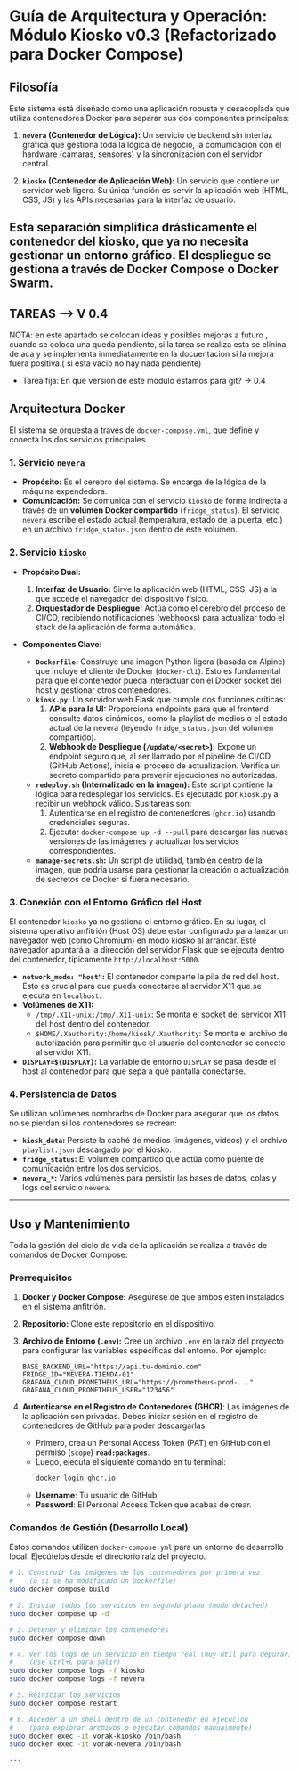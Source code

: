 # Guía de Arquitectura y Operación: Módulo Kiosko v0.3 (Refactorizado para Docker Compose)

## Filosofía

Este sistema está diseñado como una aplicación robusta y desacoplada que utiliza contenedores Docker para separar sus dos componentes principales:

1.  **`nevera` (Contenedor de Lógica):** Un servicio de backend sin interfaz gráfica que gestiona toda la lógica de negocio, la comunicación con el hardware (cámaras, sensores) y la sincronización con el servidor central.

2.  **`kiosko` (Contenedor de Aplicación Web):** Un servicio que contiene un servidor web ligero. Su única función es servir la aplicación web (HTML, CSS, JS) y las APIs necesarias para la interfaz de usuario.

Esta separación simplifica drásticamente el contenedor del kiosko, que ya no necesita gestionar un entorno gráfico. El despliegue se gestiona a través de **Docker Compose** o **Docker Swarm**.
---






## TAREAS  --> V 0.4

NOTA: en este apartado se colocan ideas y posibles mejoras a futuro , cuando se coloca una queda pendiente, si la tarea se realiza esta se elinina de aca y se implementa inmediatamente en la docuentacion si la mejora fuera positiva.( si esta vacio no hay nada pendiente)

- Tarea fija: En que version de este modulo estamos para git?  -> 0.4










## Arquitectura Docker

El sistema se orquesta a través de `docker-compose.yml`, que define y conecta los dos servicios principales.

### 1. Servicio `nevera`

- **Propósito:** Es el cerebro del sistema. Se encarga de la lógica de la máquina expendedora.
- **Comunicación:** Se comunica con el servicio `kiosko` de forma indirecta a través de un **volumen Docker compartido** (`fridge_status`). El servicio `nevera` escribe el estado actual (temperatura, estado de la puerta, etc.) en un archivo `fridge_status.json` dentro de este volumen.

### 2. Servicio `kiosko`

- **Propósito Dual:**
    1.  **Interfaz de Usuario:** Sirve la aplicación web (HTML, CSS, JS) a la que accede el navegador del dispositivo físico.
    2.  **Orquestador de Despliegue:** Actúa como el cerebro del proceso de CI/CD, recibiendo notificaciones (webhooks) para actualizar todo el stack de la aplicación de forma automática.

- **Componentes Clave:**
    - **`Dockerfile`:** Construye una imagen Python ligera (basada en Alpine) que incluye el cliente de Docker (`docker-cli`). Esto es fundamental para que el contenedor pueda interactuar con el Docker socket del host y gestionar otros contenedores.
    - **`kiosk.py`:** Un servidor web Flask que cumple dos funciones críticas:
        1.  **APIs para la UI:** Proporciona endpoints para que el frontend consulte datos dinámicos, como la playlist de medios o el estado actual de la nevera (leyendo `fridge_status.json` del volumen compartido).
        2.  **Webhook de Despliegue (`/update/<secret>`):** Expone un endpoint seguro que, al ser llamado por el pipeline de CI/CD (GitHub Actions), inicia el proceso de actualización. Verifica un secreto compartido para prevenir ejecuciones no autorizadas.
    - **`redeploy.sh` (Internalizado en la imagen):** Este script contiene la lógica para redesplegar los servicios. Es ejecutado por `kiosk.py` al recibir un webhook válido. Sus tareas son:
        1.  Autenticarse en el registro de contenedores (`ghcr.io`) usando credenciales seguras.
        2.  Ejecutar `docker-compose up -d --pull` para descargar las nuevas versiones de las imágenes y actualizar los servicios correspondientes.
    - **`manage-secrets.sh`:** Un script de utilidad, también dentro de la imagen, que podría usarse para gestionar la creación o actualización de secretos de Docker si fuera necesario.

### 3. Conexión con el Entorno Gráfico del Host

El contenedor `kiosko` ya no gestiona el entorno gráfico. En su lugar, el sistema operativo anfitrión (Host OS) debe estar configurado para lanzar un navegador web (como Chromium) en modo kiosko al arrancar. Este navegador apuntará a la dirección del servidor Flask que se ejecuta dentro del contenedor, típicamente `http://localhost:5000`.

- **`network_mode: "host"`:** El contenedor comparte la pila de red del host. Esto es crucial para que pueda conectarse al servidor X11 que se ejecuta en `localhost`.
- **Volúmenes de X11:**
    - `/tmp/.X11-unix:/tmp/.X11-unix`: Se monta el socket del servidor X11 del host dentro del contenedor.
    - `$HOME/.Xauthority:/home/kiosk/.Xauthority`: Se monta el archivo de autorización para permitir que el usuario del contenedor se conecte al servidor X11.
- **`DISPLAY=${DISPLAY}`:** La variable de entorno `DISPLAY` se pasa desde el host al contenedor para que sepa a qué pantalla conectarse.

### 4. Persistencia de Datos

Se utilizan volúmenes nombrados de Docker para asegurar que los datos no se pierdan si los contenedores se recrean:

- **`kiosk_data`:** Persiste la caché de medios (imágenes, videos) y el archivo `playlist.json` descargado por el kiosko.
- **`fridge_status`:** El volumen compartido que actúa como puente de comunicación entre los dos servicios.
- **`nevera_*`:** Varios volúmenes para persistir las bases de datos, colas y logs del servicio `nevera`.

---

## Uso y Mantenimiento

Toda la gestión del ciclo de vida de la aplicación se realiza a través de comandos de Docker Compose.

### Prerrequisitos

1.  **Docker y Docker Compose:** Asegúrese de que ambos estén instalados en el sistema anfitrión.
2.  **Repositorio:** Clone este repositorio en el dispositivo.
3.  **Archivo de Entorno (`.env`):** Cree un archivo `.env` en la raíz del proyecto para configurar las variables específicas del entorno. Por ejemplo:
    ```env
    BASE_BACKEND_URL="https://api.tu-dominio.com"
    FRIDGE_ID="NEVERA-TIENDA-01"
    GRAFANA_CLOUD_PROMETHEUS_URL="https://prometheus-prod-..."
    GRAFANA_CLOUD_PROMETHEUS_USER="123456"
    ```

2.  **Autenticarse en el Registro de Contenedores (GHCR)**: Las imágenes de la aplicación son privadas. Debes iniciar sesión en el registro de contenedores de GitHub para poder descargarlas.
    *   Primero, crea un Personal Access Token (PAT) en GitHub con el permiso (`scope`) **`read:packages`**.
    *   Luego, ejecuta el siguiente comando en tu terminal:
        ```bash
        docker login ghcr.io
        ```
    *   **Username**: Tu usuario de GitHub.
    *   **Password**: El Personal Access Token que acabas de crear.


 
### Comandos de Gestión (Desarrollo Local)
Estos comandos utilizan `docker-compose.yml` para un entorno de desarrollo local. Ejecútelos desde el directorio raíz del proyecto.




```bash
# 1. Construir las imágenes de los contenedores por primera vez
#    (o si se ha modificado un Dockerfile)
sudo docker compose build

# 2. Iniciar todos los servicios en segundo plano (modo detached)
sudo docker compose up -d

# 3. Detener y eliminar los contenedores
sudo docker compose down

# 4. Ver los logs de un servicio en tiempo real (muy útil para depurar)
#    (Use Ctrl+C para salir)
sudo docker compose logs -f kiosko
sudo docker compose logs -f nevera

# 5. Reiniciar los servicios
sudo docker compose restart

# 6. Acceder a un shell dentro de un contenedor en ejecución
#    (para explorar archivos o ejecutar comandos manualmente)
sudo docker exec -it vorak-kiosko /bin/bash
sudo docker exec -it vorak-nevera /bin/bash

---

